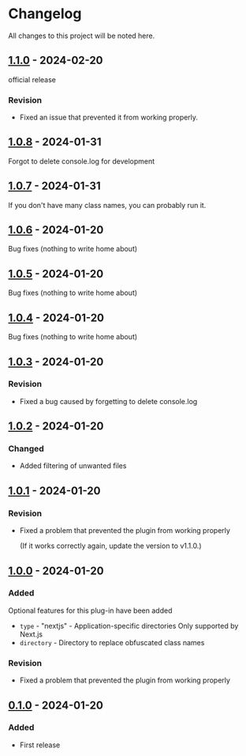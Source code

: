 # Changelog

All changes to this project will be noted here.

## [1.1.0] - 2024-02-20

official release

### Revision

- Fixed an issue that prevented it from working properly.

## [1.0.8] - 2024-01-31

Forgot to delete console.log for development

## [1.0.7] - 2024-01-31

If you don't have many class names, you can probably run it.

## [1.0.6] - 2024-01-20

Bug fixes (nothing to write home about)

## [1.0.5] - 2024-01-20

Bug fixes (nothing to write home about)

## [1.0.4] - 2024-01-20

Bug fixes (nothing to write home about)

## [1.0.3] - 2024-01-20

### Revision

- Fixed a bug caused by forgetting to delete console.log

## [1.0.2] - 2024-01-20

### Changed

- Added filtering of unwanted files

## [1.0.1] - 2024-01-20

### Revision

- Fixed a problem that prevented the plugin from working properly

  (If it works correctly again, update the version to v1.1.0.)

## [1.0.0] - 2024-01-20

### Added

Optional features for this plug-in have been added

- `type` - "nextjs" - Application-specific directories Only supported by Next.js
- `directory` - Directory to replace obfuscated class names

### Revision

- Fixed a problem that prevented the plugin from working properly

## [0.1.0] - 2024-01-20

### Added

- First release

[0.1.0]: https://www.npmjs.com/package/postcss-classname-obfuscator/v/0.1.0
[1.0.0]: https://www.npmjs.com/package/postcss-classname-obfuscator/v/1.0.0
[1.0.1]: https://www.npmjs.com/package/postcss-classname-obfuscator/v/1.0.1
[1.0.2]: https://www.npmjs.com/package/postcss-classname-obfuscator/v/1.0.2
[1.0.3]: https://www.npmjs.com/package/postcss-classname-obfuscator/v/1.0.3
[1.0.4]: https://www.npmjs.com/package/postcss-classname-obfuscator/v/1.0.4
[1.0.5]: https://www.npmjs.com/package/postcss-classname-obfuscator/v/1.0.5
[1.0.6]: https://www.npmjs.com/package/postcss-classname-obfuscator/v/1.0.6
[1.0.7]: https://www.npmjs.com/package/postcss-classname-obfuscator/v/1.0.7
[1.0.8]: https://www.npmjs.com/package/postcss-classname-obfuscator/v/1.0.8
[1.1.0]: https://www.npmjs.com/package/postcss-classname-obfuscator/v/1.1.0
